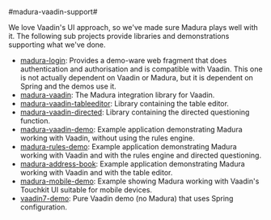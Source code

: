 #madura-vaadin-support#

We love Vaadin's UI approach, so we've made sure Madura plays well with it. The following sub projects provide libraries and demonstrations supporting what we've done. 

 * [madura-login](./madura-login/README.md): Provides a demo-ware web fragment that does authentication and authorisation and is compatible with Vaadin. This one is not actually dependent on Vaadin or Madura, but it is dependent on Spring and the demos use it.
 * [madura-vaadin](./madura-vaadin/README.md): The Madura integration library for Vaadin.
 * [madura-vaadin-tableeditor](./madura-vaadin-tableeditor/README.md): Library containing the table editor.
 * [madura-vaadin-directed](./madura-vaadin-directed/README.md): Library containing the directed questioning function.
 * [madura-vaadin-demo](./madura-vaadin-demo/README.md): Example application demonstrating Madura working with Vaadin, without using the rules engine. 
 * [madura-rules-demo](./madura-rules-demo/README.md): Example application demonstrating Madura working with Vaadin and with the rules engine and directed questioning. 
 * [madura-address-book](./madura-vaadin-demo/README.md): Example application demonstrating Madura working with Vaadin and with the table editor. 
 * [madura-mobile-demo](./madura-mobile-demo/README.md): Example showing Madura working with Vaadin's Touchkit UI suitable for mobile devices.
 * [vaadin7-demo](./vaadin7-demo/README.md): Pure Vaadin demo (no Madura) that uses Spring configuration.


